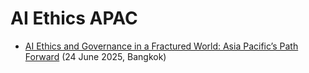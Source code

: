 # AI Ethics APAC

- [AI Ethics and Governance in a Fractured World: Asia Pacific’s Path Forward](./2025/) (24 June 2025, Bangkok)
